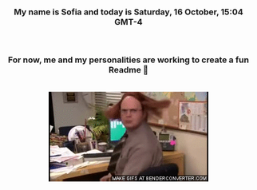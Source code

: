 


<div align="center">
<h3 >My name is Sofia and today is Saturday, 16 October, 15:04 GMT-4</h3><br>
<h3 >For now, me and my personalities are working to create a fun Readme 👋
</h3><br>
<img src='img/dwight.gif' alt='working...'/>
</div>
